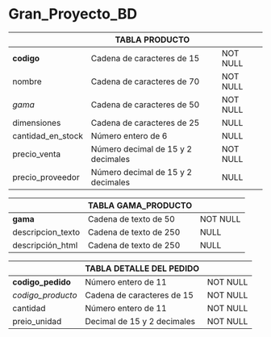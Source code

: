 # Gran_Proyecto_BD

|                   |          TABLA PRODUCTO            |          |
|-------------------|------------------------------------|----------|
| **codigo**            | Cadena de caracteres de 15         | NOT NULL |
| nombre            | Cadena de caracteres de 70         | NOT NULL |
| *gama*             | Cadena de caracteres de 50         | NOT NULL |
| dimensiones       | Cadena de caracteres de 25         | NULL     |
| cantidad_en_stock | Número entero de 6                 | NULL     |
| precio_venta      | Número decimal de 15 y 2 decimales | NOT NULL |
| precio_proveedor  | Número decimal de 15 y 2 decimales | NULL     |


|                   | TABLA GAMA_PRODUCTO    |          |
|-------------------|------------------------|----------|
| **gama**              | Cadena de texto de 50  | NOT NULL |
| descripcion_texto | Cadena de texto de 250 | NULL     |
| descripción_html  | Cadena de texto de 250 | NULL     |



|                 | TABLA DETALLE DEL PEDIDO    |          |
|-----------------|-----------------------------|----------|
| **codigo_pedido**   | Número entero de 11         | NOT NULL |
| *codigo_producto* | Cadena de caracteres de 15  | NOT NULL |
| cantidad        | Número entero de 11         | NOT NULL |
| preio_unidad    | Decimal de 15 y 2 decimales | NOT NULL |
